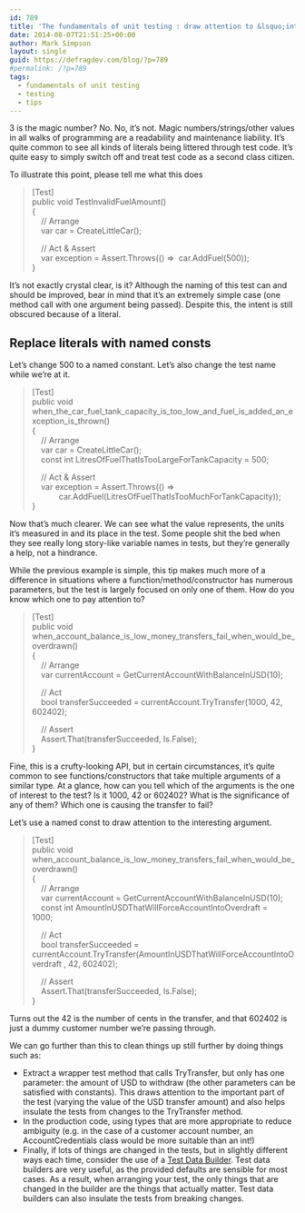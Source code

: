 ```yaml
---
id: 789
title: 'The fundamentals of unit testing : draw attention to &lsquo;interesting&rsquo; values'
date: 2014-08-07T21:51:25+00:00
author: Mark Simpson
layout: single
guid: https://defragdev.com/blog/?p=789
#permalink: /?p=789
tags:
  - fundamentals of unit testing
  - testing
  - tips
---
```

3 is the magic number? No. No, it&#8217;s not. Magic numbers/strings/other values in all walks of programming are a readability and maintenance liability. It’s quite common to see all kinds of literals being littered through test code. It’s quite easy to simply switch off and treat test code as a second class citizen.

To illustrate this point, please tell me what this does

> [Test]  
> public void TestInvalidFuelAmount()  
> {  
> &#160;&#160;&#160; // Arrange  
> &#160;&#160;&#160; var car = CreateLittleCar(); 
> 
> &#160;&#160;&#160; // Act & Assert  
> &#160;&#160;&#160; var exception = Assert.Throws<ArgumentException>(() =>&#160; car.AddFuel(500));  
> }

It&#8217;s not exactly crystal clear, is it? Although the naming of this test can and should be improved, bear in mind that it&#8217;s an extremely simple case (one method call with one argument being passed). Despite this, the intent is still obscured because of a literal.

<a name="Replace_magic_values_with_named_consts"></a> 

## Replace literals with named consts 

Let&#8217;s change 500 to a named constant. Let’s also change the test name while we’re at it.

> [Test]  
> public void when\_the\_car\_fuel\_tank\_capacity\_is\_too\_low\_and\_fuel\_is\_added\_an\_exception\_is\_thrown()  
> {  
> &#160;&#160;&#160; // Arrange  
> &#160;&#160;&#160; var car = CreateLittleCar();  
> &#160;&#160;&#160; const int LitresOfFuelThatIsTooLargeForTankCapacity = 500; 
> 
> &#160;&#160;&#160; // Act & Assert  
> &#160;&#160;&#160; var exception = Assert.Throws<ArgumentException>(() =>&#160;  
> &#160;&#160;&#160;&#160;&#160;&#160;&#160;&#160;&#160;&#160;&#160; car.AddFuel(LitresOfFuelThatIsTooMuchForTankCapacity));  
> }

Now that&#8217;s much clearer. We can see what the value represents, the units it&#8217;s measured in and its place in the test. Some people shit the bed when they see really long story-like variable names in tests, but they’re generally a help, not a hindrance.

While the previous example is simple, this tip makes much more of a difference in situations where a function/method/constructor has numerous parameters, but the test is largely focused on only one of them. How do you know which one to pay attention to?

> [Test]  
> public void when\_account\_balance\_is\_low\_money\_transfers\_fail\_when\_would\_be_overdrawn()  
> {  
> &#160;&#160;&#160; // Arrange  
> &#160;&#160;&#160; var currentAccount = GetCurrentAccountWithBalanceInUSD(10); 
> 
> &#160;&#160;&#160; // Act&#160;&#160;&#160;&#160;  
> &#160;&#160;&#160; bool transferSucceeded = currentAccount.TryTransfer(1000, 42, 602402); 
> 
> &#160;&#160;&#160; // Assert  
> &#160;&#160;&#160; Assert.That(transferSucceeded, Is.False);  
> }

Fine, this is a crufty-looking API, but in certain circumstances, it’s quite common to see functions/constructors that take multiple arguments of a similar type. At a glance, how can you tell which of the arguments is the one of interest to the test? Is it 1000, 42 or 602402? What is the significance of any of them? Which one is causing the transfer to fail?

Let’s use a named const to draw attention to the interesting argument.

> [Test]  
> public void when\_account\_balance\_is\_low\_money\_transfers\_fail\_when\_would\_be_overdrawn()  
> {  
> &#160;&#160;&#160; // Arrange  
> &#160;&#160;&#160; var currentAccount = GetCurrentAccountWithBalanceInUSD(10);  
> &#160;&#160;&#160; const int AmountInUSDThatWillForceAccountIntoOverdraft = 1000;&#160;&#160;&#160;&#160; 
> 
> &#160;&#160;&#160; // Act&#160;&#160;&#160;&#160;  
> &#160;&#160;&#160; bool transferSucceeded = currentAccount.TryTransfer(AmountInUSDThatWillForceAccountIntoOverdraft , 42, 602402); 
> 
> &#160;&#160;&#160; // Assert  
> &#160;&#160;&#160; Assert.That(transferSucceeded, Is.False);  
> }

Turns out the 42 is the number of cents in the transfer, and that 602402 is just a dummy customer number we’re passing through. 

We can go further than this to clean things up still further by doing things such as:

  * Extract a wrapper test method that calls TryTransfer, but only has one parameter: the amount of USD to withdraw (the other parameters can be satisfied with constants). This draws attention to the important part of the test (varying the value of the USD transfer amount) and also helps insulate the tests from changes to the TryTransfer method. 
  * In the production code, using types that are more appropriate to reduce ambiguity (e.g. in the case of a customer account number, an AccountCredentials class would be more suitable than an int!) 
  * Finally, if lots of things are changed in the tests, but in slightly different ways each time, consider the use of a [Test Data Builder](?p=147). Test data builders are very useful, as the provided defaults are sensible for most cases. As a result, when arranging your test, the only things that are changed in the builder are the things that actually matter. Test data builders can also insulate the tests from breaking changes.